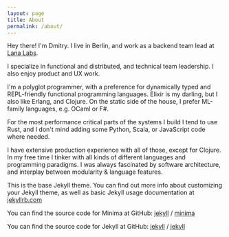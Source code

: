 ```yaml
---
layout: page
title: About
permalink: /about/
---
```


Hey there! I'm Dmitry. I live in Berlin, and work as a backend team lead at [Lana Labs](https://lanalabs.com/en/).

I specialize in functional and distributed, and technical team leadership. I also enjoy product and UX work.

I'm a polyglot programmer, with a preference for dynamically typed and REPL-friendly functional programming languages.
Elixir is my darling, but I also like Erlang, and Clojure. On the static side of the house, I prefer ML-family languages, e.g. OCaml or F#.


For the most performance critical parts of the systems I build I tend to use Rust, and I don't mind adding some Python,
Scala, or JavaScript code where needed.

I have extensive production experience with all of those, except for Clojure. In my free time I tinker with all kinds of different
languages and programming paradigms. I was always fascinated by software architecture, and interplay between modularity & language features.


<!-- TODO: -->

This is the base Jekyll theme. You can find out more info about customizing your Jekyll theme, as well as basic Jekyll usage documentation at [jekyllrb.com](https://jekyllrb.com/)

You can find the source code for Minima at GitHub:
[jekyll][jekyll-organization] /
[minima](https://github.com/jekyll/minima)

You can find the source code for Jekyll at GitHub:
[jekyll][jekyll-organization] /
[jekyll](https://github.com/jekyll/jekyll)


[jekyll-organization]: https://github.com/jekyll
